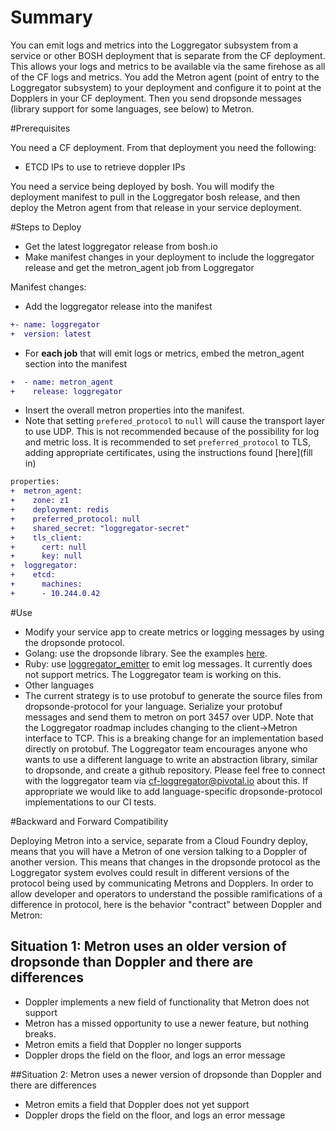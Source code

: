 # Summary

You can emit logs and metrics into the Loggregator subsystem from a service or other BOSH deployment that is separate from the CF deployment. This allows your logs and metrics to be available via the same firehose as all of the CF logs and metrics. You add the Metron agent (point of entry to the Loggregator subsystem) to your deployment and configure it to point at the Dopplers in your CF deployment. Then you send dropsonde messages (library support for some languages, see below) to Metron.

#Prerequisites

You need a CF deployment. From that deployment you need the following:
- ETCD IPs to use to retrieve doppler IPs

You need a service being deployed by bosh. You will modify the deployment manifest to pull in the Loggregator bosh release, 
and then deploy the Metron agent from that release in your service deployment. 

#Steps to Deploy

- Get the latest loggregator release from bosh.io
- Make manifest changes in your deployment to include the loggregator release and get the metron_agent job from Loggregator

Manifest changes:
- Add the loggregator release into the manifest
```diff
+- name: loggregator
+  version: latest
```

- For **each job** that will emit logs or metrics, embed the metron_agent section into the manifest

```diff
+  - name: metron_agent
+    release: loggregator
```

- Insert the overall metron properties into the manifest. 
 - Note that setting ```prefered_protocol``` to ```null``` will cause the transport layer to use UDP. 
 This is not recommended because of the possibility for log and metric loss. It is recommended to 
 set ```preferred_protocol``` to TLS, adding appropriate certificates, using the instructions found [here](fill in)
 
```diff
properties:
+  metron_agent:
+    zone: z1
+    deployment: redis
+    preferred_protocol: null
+    shared_secret: "loggregator-secret"
+    tls_client:
+      cert: null
+      key: null
+  loggregator:
+    etcd:
+      machines:
+      - 10.244.0.42
```

#Use

- Modify your service app to create metrics or logging messages by using the dropsonde protocol. 
 - Golang: use the dropsonde library. See the examples [here](https://github.com/cloudfoundry/dropsonde). 
 - Ruby: use [loggregator_emitter](https://github.com/cloudfoundry/loggregator_emitter) to emit log messages. It 
 currently does not support metrics. The Loggregator team is working on this.
 - Other languages
  - The current strategy is to use protobuf to generate the source files from dropsonde-protocol for your language. 
  Serialize your protobuf messages and send them to metron on port 3457 over UDP. Note that the Loggregator roadmap 
  includes changing to the client->Metron interface to TCP. This is a breaking change for an implementation based 
  directly on protobuf. The Loggregator team encourages anyone who wants to use a different language to write an 
  abstraction library, similar to dropsonde, and create a github repository. Please feel free to connect with the loggregator
  team via cf-loggregator@pivotal.io about this. If appropriate we would like to add language-specific dropsonde-protocol implementations
  to our CI tests.

#Backward and Forward Compatibility

Deploying Metron into a service, separate from a Cloud Foundry deploy, means that you will have a Metron of one version talking to a Doppler of another version. This means that changes in the dropsonde protocol as the Loggregator system evolves could result in different versions of the protocol being used by communicating Metrons and Dopplers. In order to allow developer and operators to understand the possible ramifications of a difference in protocol, here is the behavior "contract" between Doppler and Metron:

## Situation 1: Metron uses an older version of dropsonde than Doppler and there are differences

- Doppler implements a new field of functionality that Metron does not support
 - Metron has a missed opportunity to use a newer feature, but nothing breaks.
- Metron emits a field that Doppler no longer supports
 - Doppler drops the field on the floor, and logs an error message
 
##Situation 2: Metron uses a newer version of dropsonde than Doppler and there are differences

- Metron emits a field that Doppler does not yet support
 - Doppler drops the field on the floor, and logs an error message
 
